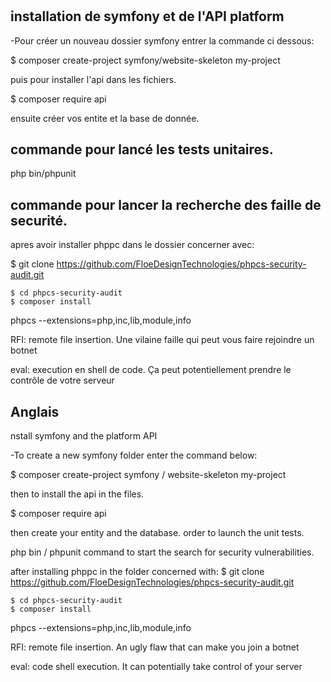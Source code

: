 # 

## installation de symfony et de l'API platform

-Pour créer un nouveau dossier symfony entrer la commande ci dessous:

 $ composer create-project symfony/website-skeleton my-project
 
 puis pour installer l'api dans les fichiers.
 
 $ composer require api
 
 ensuite créer vos entite et la base de donnée.


## commande pour lancé les tests unitaires.

php bin/phpunit

## commande pour lancer la recherche des faille de securité.



apres avoir installer phppc dans le dossier concerner avec:

$ git clone https://github.com/FloeDesignTechnologies/phpcs-security-audit.git
```
$ cd phpcs-security-audit
$ composer install
```
phpcs --extensions=php,inc,lib,module,info

RFI: remote file insertion. Une vilaine faille qui peut vous faire rejoindre un botnet

eval: execution en shell de code. Ça peut potentiellement prendre le contrôle de votre serveur



## Anglais

nstall symfony and the platform API

-To create a new symfony folder enter the command below:

$ composer create-project symfony / website-skeleton my-project

then to install the api in the files.

$ composer require api

then create your entity and the database.
order to launch the unit tests.

php bin / phpunit
command to start the search for security vulnerabilities.

after installing phppc in the folder concerned with:
$ git clone https://github.com/FloeDesignTechnologies/phpcs-security-audit.git
```
$ cd phpcs-security-audit
$ composer install
```
phpcs --extensions=php,inc,lib,module,info

RFI: remote file insertion. An ugly flaw that can make you join a botnet

eval: code shell execution. It can potentially take control of your server
